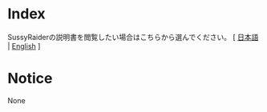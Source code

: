 # Index
SussyRaiderの説明書を閲覧したい場合はこちらから選んでください。
[ [日本語](how-to-use-jp.md) | [English](how-to-use-en.md) ]

# Notice
None